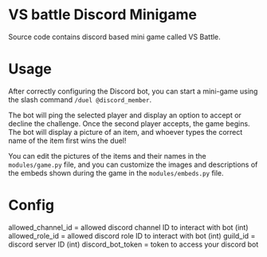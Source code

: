 # VS battle Discord Minigame
Source code contains discord based mini game called VS Battle.

# Usage
After correctly configuring the Discord bot, you can start a mini-game using the slash command ``/duel @discord_member``.

The bot will ping the selected player and display an option to accept or decline the challenge. Once the second player accepts, the game begins. The bot will display a picture of an item, and whoever types the correct name of the item first wins the duel!

You can edit the pictures of the items and their names in the ``modules/game.py`` file, and you can customize the images and descriptions of the embeds shown during the game in the ``modules/embeds.py`` file.

# Config
allowed_channel_id = allowed discord channel ID to interact with bot (int)
allowed_role_id = allowed discord role ID to interact with bot (int)
guild_id = discord server ID (int)
discord_bot_token = token to access your discord bot
